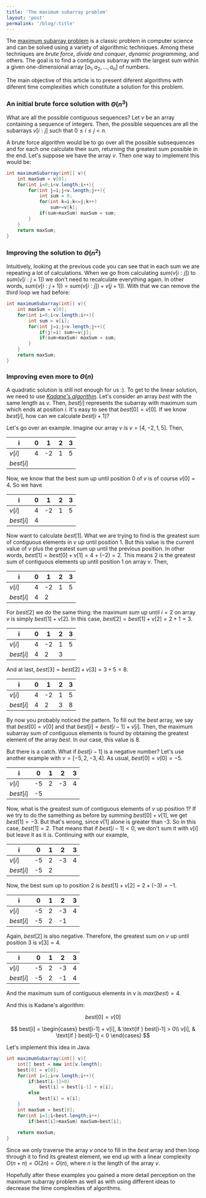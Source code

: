 ```yaml
---
title: 'The maximum subarray problem'
layout: 'post'
permalink: '/blog/:title'
---
```

The [maximum subarray problem](https://en.wikipedia.org/wiki/Maximum_subarray_problem) is a classic problem in computer science and can be solved using a variety of algorithmic techniques. Among these techniques are *brute force*, *divide and conquer*, *dynamic programming*, and others. The goal is to find a contiguous subarray with the largest sum within a given one-dimensional array $[a_1, a_2,..., a_n]$ of numbers.

The main objective of this article is to present diferent algorithms with diferent time complexities which constitute a solution for this problem.


### An initial brute force solution with $\Theta (n^3)$

What are all the possible contiguous sequences? Let $v$ be an array containing a sequence of integers. Then, the possible sequences are all the subarrays $v[i:j]$ such that $0 \leq i \leq j < n$.

A brute force algorithm would be to go over all the possible subsequences and for each one calculate their sum, returning the greatest sum possible in the end. Let's suppose we have the array $v$. Then one way to implement this would be:

```java
int maximumSubarray(int[] v){
    int maxSum = v[0];
    for(int i=0;i<v.length;i++){
        for(int j=i;j<v.length;j++){
            int sum = 0;
            for(int k=i;k<=j;k++)
                sum+=v[k];
            if(sum>maxSum) maxSum = sum;
        }  
    }
    return maxSum;
}
```

### Improving the solution to $\Theta (n^2)$

Intuitively, looking at the previous code you can see that in each sum we are repeating a lot of calculations. When we go from calculating $sum(v[i:j])$ to $sum(v[i:j+1])$ we don't need to recalculate everything again. In other words, $sum(v[i:j+1]) = sum(v[i:j]) + v[j+1])$. With that we can remove the third loop we had before:

```java
int maximumSubarray(int[] v){
    int maxSum = v[0];
    for(int i=0;i<v.length;i++){
        int sum = v[i];
        for(int j=i;j<v.length;j++){
            if(j!=i) sum+=v[j];
            if(sum>maxSum) maxSum = sum;
        }  
    }
    return maxSum;
}
```

### Improving even more to $\Theta (n)$

A quadratic solution is still not enough for us :). To get to the linear solution, we need to use [*Kadane's algorithm*](https://en.wikipedia.org/wiki/Maximum_subarray_problem#Kadane's_algorithm). Let's consider an array $best$ with the same length as $v$. Then, $best[i]$ represents the subarray with maximum sum which ends at position $i$. It's easy to see that $best[0] = v[0]$. If we know $best[i]$, how can we calculate $best[i+1]$? 

Let's go over an example. Imagine our array $v$ is $v = [4, -2, 1, 5]$. Then, 

| i       | 0  | 1 | 2 | 3 |
|---------|----|---|---|---|
|$v[i]$   |4   |-2 |1  |5  |
|$best[i]$|    |   |   |   |

Now, we know that the best sum up until position $0$ of $v$ is of course $v[0] = 4$. So we have

| i       | 0  | 1 | 2 | 3 |
|---------|----|---|---|---|
|$v[i]$   |4   |-2 |1  |5  |
|$best[i]$|4   |   |   |   |

Now want to calculate $best[1]$. What we are trying to find is the greatest sum of contiguous elements in $v$ up until position 1. But this value is the current value of $v$ plus the greatest sum up until the previous position. In other words, $best[1] = best[0] + v[1] = 4 + (-2) = 2$. This means 2 is the greatest sum of contiguous elements up until position 1 on array $v$. Then,

| i       | 0  | 1 | 2 | 3 |
|---------|----|---|---|---|
|$v[i]$   |4   |-2 |1  |5  |
|$best[i]$|4   |2  |   |   |

For $best[2]$ we do the same thing: the maximum sum up until $i = 2$ on array $v$ is simply $best[1] + v[2]$. In this case, $best[2] = best[1] + v[2] = 2 + 1 = 3$. 

| i       | 0  | 1 | 2 | 3 |
|---------|----|---|---|---|
|$v[i]$   |4   |-2 |1  |5  |
|$best[i]$|4   |2  |3  |   |

And at last, $best[3] = best[2] + v[3] = 3 + 5 = 8$.

| i       | 0  | 1 | 2 | 3 |
|---------|----|---|---|---|
|$v[i]$   |4   |-2 |1  |5  |
|$best[i]$|4   |2  |3  |8  |

By now you probably noticed the pattern. To fill out the $best$ array, we say that $best[0] = v[0]$ and that $best[i] = best[i-1] + v[i]$. Then, the maximum subarray sum of contiguous elements is found by obtaining the greatest element of the array $best$. In our case, this value is 8.

But there is a catch. What if $best[i-1]$ is a negative number? Let's use another example with $v = [-5, 2, -3, 4]$. As usual, $best[0] = v[0] = -5$.

| i       | 0  | 1 | 2 | 3 |
|---------|----|---|---|---|
|$v[i]$   |-5  |2  |-3 |4  |
|$best[i]$|-5  |   |   |   |

Now, what is the greatest sum of contiguous elements of $v$ up position 1? If we try to do the samething as before by summing $best[0] + v[1]$, we get $best[1] = -3$. But that's wrong, since $v[1]$ alone is greater than -3. So in this case, $best[1] = 2$. That means that if $best[i-1] < 0$, we don't sum it with $v[i]$ but leave it as it is. Continuing with our example,

| i       | 0  | 1 | 2 | 3 |
|---------|----|---|---|---|
|$v[i]$   |-5  |2  |-3 |4  |
|$best[i]$|-5  |2  |   |   |

Now, the best sum up to position $2$ is $best[1] + v[2] = 2 + (-3) = -1$.

| i       | 0  | 1 | 2 | 3 |
|---------|----|---|---|---|
|$v[i]$   |-5  |2  |-3 |4  |
|$best[i]$|-5  |2  |-1 |   |

Again, $best[2]$ is also negative. Therefore, the greatest sum on $v$ up until position $3$ is $v[3] = 4$.

| i       | 0  | 1 | 2 | 3 |
|---------|----|---|---|---|
|$v[i]$   |-5  |2  |-3 |4  |
|$best[i]$|-5  |2  |-1 |4  |

And the maximum sum of contiguous elements in v is $max(best) = 4$.

And this is Kadane's algorithm:

$$
    best[0] = v[0]
$$

$$ best[i] = 
    \begin{cases}
        best[i-1] + v[i],  & \text{if } best[i-1] > 0\\
        v[i],              & \text{if } best[i-1] < 0
    \end{cases}
$$

Let's implement this idea in Java:

```java
int maximumSubarray(int[] v){
    int[] best = new int[v.length];
    best[0] = v[0];
    for(int i=1;i<v.length;i++){
        if(best[i-1]>0)
            best[i] = best[i-1] + v[i];
        else
            best[i] = v[i];
    }
    int maxSum = best[0];
    for(int i=1;i<best.length;i++)
        if(best[i]>maxSum) maxSum=best[i];
    
    return maxSum;
}
```
Since we only traverse the array $v$ once to fill in the $best$ array and then loop through it to find its greatest element, we end up with a linear complexity $O(n + n) = O(2n) = O(n)$, where $n$ is the length of the array $v$. 

Hopefully after these examples you gained a more detail perception on the maximum subarray problem as well as with using different ideas to decrease the time complexities of algorithms.

